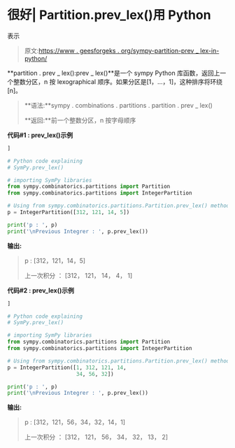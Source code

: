 # 很好| Partition.prev_lex()用 Python

表示

> 原文:[https://www . geesforgeks . org/sympy-partition-prev _ lex-in-python/](https://www.geeksforgeeks.org/sympy-partition-prev_lex-in-python/)

**partition . prev _ lex():prev _ lex()**是一个 sympy Python 库函数，返回上一个整数分区，n 按 lexographical 顺序。如果分区是[1，…，1]，这种排序将环绕[n]。

> **语法:**sympy . combinations . partitions . partition . prev _ lex()
> 
> **返回:**前一个整数分区，n 按字母顺序

**代码#1 : prev_lex()示例**

```py
]

# Python code explaining
# SymPy.prev_lex()

# importing SymPy libraries
from sympy.combinatorics.partitions import Partition
from sympy.combinatorics.partitions import IntegerPartition

# Using from sympy.combinatorics.partitions.Partition.prev_lex() method 
p = IntegerPartition([312, 121, 14, 5])

print('p : ', p)
print('\nPrevious Integrer : ', p.prev_lex())
```

**输出:**

> p : [312，121，14，5]
> 
> 上一次积分 ： [312， 121， 14， 4， 1]

**代码#2 : prev_lex()示例**

```py
]

# Python code explaining
# SymPy.prev_lex()

# importing SymPy libraries
from sympy.combinatorics.partitions import Partition
from sympy.combinatorics.partitions import IntegerPartition

# Using from sympy.combinatorics.partitions.Partition.prev_lex() method 
p = IntegerPartition([1, 312, 121, 14, 
                      34, 56, 32])

print('p : ', p)
print('\nPrevious Integrer : ', p.prev_lex())
```

**输出:**

> p : [312，121，56，34，32，14，1]
> 
> 上一次积分 ： [312， 121， 56， 34， 32， 13， 2]